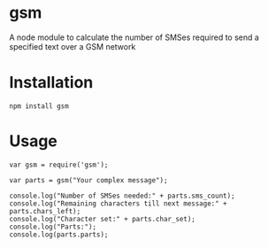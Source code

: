 gsm
===

A node module to calculate the number of SMSes required to send a specified text over a GSM network

Installation
============
```
npm install gsm
```

Usage
=====
```
var gsm = require('gsm');

var parts = gsm("Your complex message");

console.log("Number of SMSes needed:" + parts.sms_count);
console.log("Remaining characters till next message:" + parts.chars_left);
console.log("Character set:" + parts.char_set);
console.log("Parts:");
console.log(parts.parts);
```
